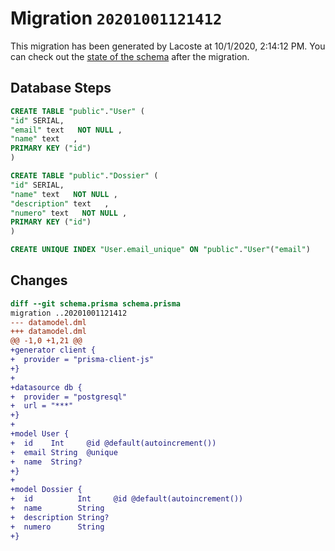 # Migration `20201001121412`

This migration has been generated by Lacoste at 10/1/2020, 2:14:12 PM.
You can check out the [state of the schema](./schema.prisma) after the migration.

## Database Steps

```sql
CREATE TABLE "public"."User" (
"id" SERIAL,
"email" text   NOT NULL ,
"name" text   ,
PRIMARY KEY ("id")
)

CREATE TABLE "public"."Dossier" (
"id" SERIAL,
"name" text   NOT NULL ,
"description" text   ,
"numero" text   NOT NULL ,
PRIMARY KEY ("id")
)

CREATE UNIQUE INDEX "User.email_unique" ON "public"."User"("email")
```

## Changes

```diff
diff --git schema.prisma schema.prisma
migration ..20201001121412
--- datamodel.dml
+++ datamodel.dml
@@ -1,0 +1,21 @@
+generator client {
+  provider = "prisma-client-js"
+}
+
+datasource db {
+  provider = "postgresql"
+  url = "***"
+}
+
+model User {
+  id    Int     @id @default(autoincrement())
+  email String  @unique
+  name  String?
+}
+
+model Dossier {
+  id          Int     @id @default(autoincrement())
+  name        String
+  description String?
+  numero      String
+}
```


